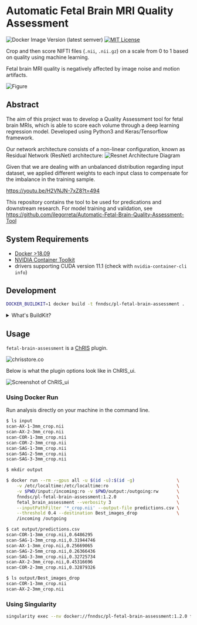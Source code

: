 # Automatic Fetal Brain MRI Quality Assessment

![Docker Image Version (latest semver)](https://img.shields.io/docker/v/fnndsc/pl-fetal-brain-assessment)
[![MIT License](https://img.shields.io/github/license/fnndsc/pl-fetal-brain-assessment)](https://github.com/fnndsc/pl-fetal-brain-assessment/blob/main/LICENSE)

Crop and then score NIFTI files (`.nii`, `.nii.gz`) on a scale from 0 to 1 based on quality using machine learning.

Fetal brain MRI quality is negatively affected by image noise and motion artifacts.

![Figure](docs/kiho-slide.png)

## Abstract

The aim of this project was to develop a Quality Assessment tool for fetal brain MRIs,
which is able to score each volume through a deep learning regression model.
Developed using Python3 and Keras/Tensorflow framework.

Our network architecture consists of a non-linear configuration, known as Residual Network (ResNet) architecture: 
![Resnet Architecture Diagram](docs/resnet_architecture_diagram.png)

Given that we are dealing with an unbalanced distribution regarding input dataset,
we applied different weights to each input class to compensate for the imbalance in the training sample.

https://youtu.be/H2VNJN-7xZ8?t=494

This repository contains the tool to be used for predications and downstream research.
For model training and validation, see
https://github.com/ilegorreta/Automatic-Fetal-Brain-Quality-Assessment-Tool

## System Requirements

- [Docker >18.09](https://docs.docker.com/get-docker/)
- [NVIDIA Container Toolkit](https://github.com/NVIDIA/nvidia-docker)
- drivers supporting CUDA version 11.1 (check with `nvidia-container-cli info`)

## Development

```bash
DOCKER_BUILDKIT=1 docker build -t fnndsc/pl-fetal-brain-assessment .
```

<details>
<summary>What's BuildKit?</summary>
Our <code>Dockerfile</code> leverages advanced features of Docker.

<ul>
<li>https://github.com/moby/moby/issues/15717#issuecomment-493854811</li>
<li>https://docs.docker.com/engine/reference/builder/#buildkit</li>
</ul>
</details>

## Usage

`fetal-brain-assessment` is a [ChRIS](https://chrisproject.org/) plugin.

![chrisstore.co](docs/chrisstore-badge.png)

Below is what the plugin options look like in ChRIS_ui.

![Screenshot of ChRIS_ui](docs/screenshot_chris_ui_plugin_options.png)

### Using Docker Run

Run analysis directly on your machine in the command line.

```bash
$ ls input
scan-AX-1-3mm_crop.nii
scan-AX-2-3mm_crop.nii
scan-COR-1-3mm_crop.nii
scan-COR-2-3mm_crop.nii
scan-SAG-1-3mm_crop.nii
scan-SAG-2-5mm_crop.nii
scan-SAG-3-3mm_crop.nii

$ mkdir output

$ docker run --rm --gpus all -u $(id -u):$(id -g)                \
    -v /etc/localtime:/etc/localtime:ro                          \
    -v $PWD/input:/incoming:ro -v $PWD/output:/outgoing:rw       \
    fnndsc/pl-fetal-brain-assessment:1.2.0                       \
    fetal_brain_assessment --verbosity 3                         \
    --inputPathFilter '*_crop.nii' --output-file predictions.csv \
    --threshold 0.4 --destination Best_images_drop               \
    /incoming /outgoing

$ cat output/predictions.csv
scan-COR-1-3mm_crop.nii,0.6486295
scan-SAG-1-3mm_crop.nii,0.31944746
scan-AX-1-3mm_crop.nii,0.25669065
scan-SAG-2-5mm_crop.nii,0.26366436
scan-SAG-3-3mm_crop.nii,0.32725734
scan-AX-2-3mm_crop.nii,0.45316696
scan-COR-2-3mm_crop.nii,0.32879326

$ ls output/Best_images_drop
scan-COR-1-3mm_crop.nii
scan-AX-2-3mm_crop.nii
```

### Using Singularity

```bash
singularity exec --nv docker://fnndsc/pl-fetal-brain-assessment:1.2.0 fetal_brain_assessment in out
```
